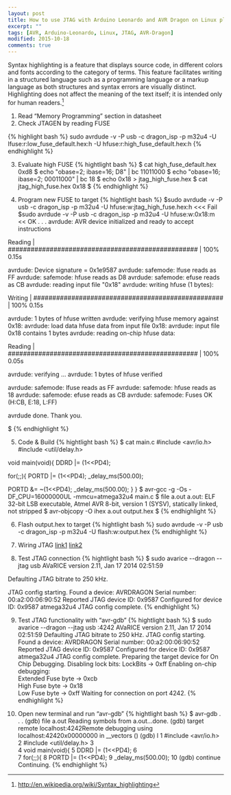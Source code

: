 ```yaml
---
layout: post
title: How to use JTAG with Arduino Leonardo and AVR Dragon on Linux platform
excerpt: ""
tags: [AVR, Arduino-Leonardo, Linux, JTAG, AVR-Dragon]
modified: 2015-10-18
comments: true
---
```


Syntax highlighting is a feature that displays source code, in different colors and fonts according to the category of terms. This feature facilitates writing in a structured language such as a programming language or a markup language as both structures and syntax errors are visually distinct. Highlighting does not affect the meaning of the text itself; it is intended only for human readers.[^1]

[^1]: <http://en.wikipedia.org/wiki/Syntax_highlighting>


1. Read “Memory Programming” section in datasheet
2. Check JTAGEN by reading FUSE

{% highlight bash %}
sudo avrdude -v -P usb -c dragon_isp -p m32u4 -U lfuse:r:low_fuse_default.hex:h -U hfuse:r:high_fuse_default.hex:h
{% endhighlight %}

3. Evaluate high FUSE
{% hightlight bash  %}
$ cat high_fuse_default.hex 
0xd8
$ echo "obase=2; ibase=16; D8" | bc
11011000
$ echo "obase=16; ibase=2; 00011000" | bc
18
$ echo 0x18 > jtag_high_fuse.hex
$ cat jtag_high_fuse.hex
0x18
$
{% endhighlight %}

4. Program new FUSE to target 
{% hightlight bash  %}
$sudo avrdude -v -P usb -c dragon_isp  -p m32u4 -U  hfuse:w:jtag_high_fuse.hex:h <<< Fail
$sudo avrdude -v -P usb -c dragon_isp  -p m32u4 -U  hfuse:w:0x18:m << OK
.
.
.
avrdude: AVR device initialized and ready to accept instructions

Reading | ################################################## | 100% 0.15s

avrdude: Device signature = 0x1e9587
avrdude: safemode: lfuse reads as FF
avrdude: safemode: hfuse reads as D8
avrdude: safemode: efuse reads as CB
avrdude: reading input file "0x18"
avrdude: writing hfuse (1 bytes):

Writing | ################################################## | 100% 0.15s

avrdude: 1 bytes of hfuse written
avrdude: verifying hfuse memory against 0x18:
avrdude: load data hfuse data from input file 0x18:
avrdude: input file 0x18 contains 1 bytes
avrdude: reading on-chip hfuse data:

Reading | ################################################## | 100% 0.05s

avrdude: verifying ...
avrdude: 1 bytes of hfuse verified

avrdude: safemode: lfuse reads as FF
avrdude: safemode: hfuse reads as 18
avrdude: safemode: efuse reads as CB
avrdude: safemode: Fuses OK (H:CB, E:18, L:FF)

avrdude done.  Thank you.

$
{% endhighlight %}

5. Code & Build
{% hightlight bash  %}
$ cat main.c 
#include <avr/io.h>
#include <util/delay.h>

 void main(void){
 DDRD |= (1<<PD4);
 
 for(;;){
  PORTD |= (1<<PD4);
  _delay_ms(500.00);

   PORTD &= ~(1<<PD4);
  _delay_ms(500.00);
 }
}
$ avr-gcc -g -Os -DF_CPU=16000000UL -mmcu=atmega32u4 main.c 
$ file a.out 
a.out: ELF 32-bit LSB  executable, Atmel AVR 8-bit, version 1 (SYSV), statically linked, not stripped
$ avr-objcopy -O ihex a.out output.hex
$
{% endhighlight %}

6. Flash output.hex to target
{% hightlight bash  %}
sudo avrdude -v -P usb -c dragon_isp -p m32u4 -U flash:w:output.hex
{% endhighlight %}

7. Wiring JTAG 
[link1](http://www.atmel.com/webdoc/avrdragon/avrdragon.using_ocd_physical_jtag.html)
[link2](http://www.atmel.com/webdoc/atmelice/atmelice.using_ocd_physical_jtag.html)

8. Test JTAG connection
{% hightlight bash  %}
$ sudo avarice --dragon --jtag usb
AVaRICE version 2.11, Jan 17 2014 02:51:59

 Defaulting JTAG bitrate to 250 kHz.

 JTAG config starting.
Found a device: AVRDRAGON
Serial number:  00:a2:00:06:90:52
Reported JTAG device ID: 0x9587
Configured for device ID: 0x9587 atmega32u4
JTAG config complete.
{% endhighlight %}

9. Test JTAG functionality with “avr-gdb” 
{% hightlight bash  %}
$ sudo avarice --dragon --jtag usb :4242
AVaRICE version 2.11, Jan 17 2014 02:51:59
Defaulting JTAG bitrate to 250 kHz.
JTAG config starting.
Found a device: AVRDRAGON
Serial number:  00:a2:00:06:90:52
Reported JTAG device ID: 0x9587
Configured for device ID: 0x9587 atmega32u4
JTAG config complete.
Preparing the target device for On Chip Debugging.
Disabling lock bits:  LockBits -> 0xff
Enabling on-chip debugging:  
Extended Fuse byte -> 0xcb      
High Fuse byte -> 0x18       
Low Fuse byte -> 0xff
Waiting for connection on port 4242.
{% endhighlight %}


10. Open new terminal and run “avr-gdb” 
{% hightlight bash  %}
$ avr-gdb 
.
.
.
(gdb) file a.out Reading symbols from a.out...done. 
(gdb) target remote localhost:4242Remote debugging using localhost:42420x00000000 in __vectors () 
(gdb) l 
1 #include <avr/io.h> 
2 #include <util/delay.h> 
3  
4 void main(void){ 
5  DDRD |= (1<<PD4); 
6   
7  for(;;){ 
8   PORTD |= (1<<PD4); 
9   _delay_ms(500.00); 
10 (gdb) continue  
Continuing.
{% endhighlight %}

